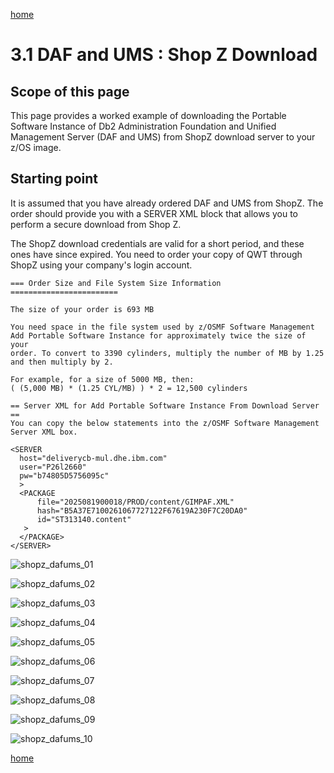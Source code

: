 [home](https://github.com/zeditor01/zowe_db2_tools/blob/main/docs/ZPDT_Build_Path.md)

# 3.1 DAF and UMS : Shop Z Download

## Scope of this page

This page provides a worked example of downloading the Portable Software Instance of Db2 Administration Foundation and Unified Management Server (DAF and UMS) from ShopZ download server to your z/OS image.

## Starting point

It is assumed that you have already ordered DAF and UMS from ShopZ. The order should provide you with a SERVER XML block that allows you to perform a secure download from Shop Z. 

The ShopZ download credentials are valid for a short period, and these ones have since expired. You need to order your copy of QWT through ShopZ using your company's login account.



```
=== Order Size and File System Size Information ========================
                                                                        
The size of your order is 693 MB                                        
                                                                        
You need space in the file system used by z/OSMF Software Management    
Add Portable Software Instance for approximately twice the size of your 
order. To convert to 3390 cylinders, multiply the number of MB by 1.25  
and then multiply by 2.                                                 
                                                                        
For example, for a size of 5000 MB, then:                               
( (5,000 MB) * (1.25 CYL/MB) ) * 2 = 12,500 cylinders                   
                                                                        
== Server XML for Add Portable Software Instance From Download Server ==
You can copy the below statements into the z/OSMF Software Management   
Server XML box.                                                         
                                                                        
<SERVER                                                                 
  host="deliverycb-mul.dhe.ibm.com"                                     
  user="P26l2660"                                                       
  pw="b74805D5756095c"                                                  
  >                                                                     
  <PACKAGE                                                              
      file="2025081900018/PROD/content/GIMPAF.XML"                      
      hash="B5A37E7100261067727122F67619A230F7C20DA0"                   
      id="ST313140.content"                                             
   >                                                                    
  </PACKAGE>                                                            
</SERVER>      
```


![shopz_dafums_01](/images/shopz_dafums_01.jpg)


![shopz_dafums_02](/images/shopz_dafums_02.jpg)

![shopz_dafums_03](/images/shopz_dafums_03.jpg)

![shopz_dafums_04](/images/shopz_dafums_04.jpg)

![shopz_dafums_05](/images/shopz_dafums_05.jpg)

![shopz_dafums_06](/images/shopz_dafums_06.jpg)

![shopz_dafums_07](/images/shopz_dafums_07.jpg)

![shopz_dafums_08](/images/shopz_dafums_08.jpg)

![shopz_dafums_09](/images/shopz_dafums_09.jpg)

![shopz_dafums_10](/images/shopz_dafums_10.jpg)




[home](https://github.com/zeditor01/zowe_db2_tools/blob/main/docs/ZPDT_Build_Path.md)
